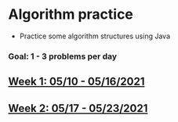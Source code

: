 # Algorithm practice
* Practice some algorithm structures using Java
### Goal: 1 - 3 problems per day
## [Week 1: 05/10 - 05/16/2021](week1_05.10-05.16.21.md)
## [Week 2: 05/17 - 05/23/2021](week2_05.17-05.23.21.md)
